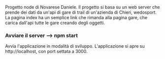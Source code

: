 Progetto node di Novarese Daniele.
Il progetto si basa su un web server che prende dei dati da un'api di gare di trail di un'azienda di Chieri, wedosport.
La pagina index ha un semplice link che rimanda alla pagina gare, che carica dall'api tutte le gare creando degli oggetti.

### Avviare il server --> npm start 

Avvia l'applicazione in modalità di sviluppo.
L'applicazione si apre su http://localhost, con port settata a 3000.